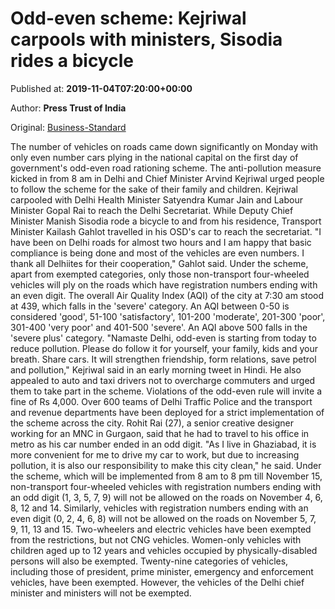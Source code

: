 
# Odd-even scheme: Kejriwal carpools with ministers, Sisodia rides a bicycle

Published at: **2019-11-04T07:20:00+00:00**

Author: **Press Trust of India**

Original: [Business-Standard](https://www.business-standard.com/article/pti-stories/odd-even-rule-kicks-in-delhi-cm-carpools-with-other-ministers-119110400390_1.html)

The number of vehicles on roads came down significantly on Monday with only even number cars plying in the national capital on the first day of government's odd-even road rationing scheme.
The anti-pollution measure kicked in from 8 am in Delhi and Chief Minister Arvind Kejriwal urged people to follow the scheme for the sake of their family and children.
Kejriwal carpooled with Delhi Health Minister Satyendra Kumar Jain and Labour Minister Gopal Rai to reach the Delhi Secretariat.
While Deputy Chief Minister Manish Sisodia rode a bicycle to and from his residence, Transport Minister Kailash Gahlot travelled in his OSD's car to reach the secretariat.
"I have been on Delhi roads for almost two hours and I am happy that basic compliance is being done and most of the vehicles are even numbers. I thank all Delhiites for their cooperation," Gahlot said.
Under the scheme, apart from exempted categories, only those non-transport four-wheeled vehicles will ply on the roads which have registration numbers ending with an even digit.
The overall Air Quality Index (AQI) of the city at 7:30 am stood at 439, which falls in the 'severe' category. An AQI between 0-50 is considered 'good', 51-100 'satisfactory', 101-200 'moderate', 201-300 'poor', 301-400 'very poor' and 401-500 'severe'. An AQI above 500 falls in the 'severe plus' category.
"Namaste Delhi, odd-even is starting from today to reduce pollution. Please do follow it for yourself, your family, kids and your breath. Share cars. It will strengthen friendship, form relations, save petrol and pollution," Kejriwal said in an early morning tweet in Hindi.
He also appealed to auto and taxi drivers not to overcharge commuters and urged them to take part in the scheme.
Violations of the odd-even rule will invite a fine of Rs 4,000. Over 600 teams of Delhi Traffic Police and the transport and revenue departments have been deployed for a strict implementation of the scheme across the city.
Rohit Rai (27), a senior creative designer working for an MNC in Gurgaon, said that he had to travel to his office in metro as his car number ended in an odd digit.
"As I live in Ghaziabad, it is more convenient for me to drive my car to work, but due to increasing pollution, it is also our responsibility to make this city clean," he said.
Under the scheme, which will be implemented from 8 am to 8 pm till November 15, non-transport four-wheeled vehicles with registration numbers ending with an odd digit (1, 3, 5, 7, 9) will not be allowed on the roads on November 4, 6, 8, 12 and 14.
Similarly, vehicles with registration numbers ending with an even digit (0, 2, 4, 6, 8) will not be allowed on the roads on November 5, 7, 9, 11, 13 and 15.
Two-wheelers and electric vehicles have been exempted from the restrictions, but not CNG vehicles.
Women-only vehicles with children aged up to 12 years and vehicles occupied by physically-disabled persons will also be exempted.
Twenty-nine categories of vehicles, including those of president, prime minister, emergency and enforcement vehicles, have been exempted.
However, the vehicles of the Delhi chief minister and ministers will not be exempted.
